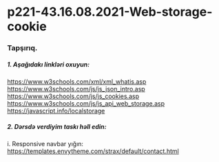 # p221-43.16.08.2021-Web-storage-cookie



### Tapşırıq.



##### 1. Aşağıdakı linkləri oxuyun:
https://www.w3schools.com/xml/xml_whatis.asp<br />
https://www.w3schools.com/js/js_json_intro.asp<br />
https://www.w3schools.com/js/js_cookies.asp<br />
https://www.w3schools.com/js/js_api_web_storage.asp<br />
https://javascript.info/localstorage<br />




##### 2. Dərsdə verdiyim taskı həll edin:
i. Responsive navbar yığın: https://templates.envytheme.com/strax/default/contact.html


